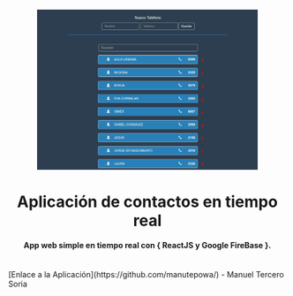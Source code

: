
<h1 align="center">
  <br>
  <a href="http://analytic-m3js.rhcloud.com/"><img src="https://raw.githubusercontent.com/manutepowa/contact-reactjs/master/build/img/Contactos-react.png" alt="Manuel" width="400"></a>
  <br>
  <br>
  Aplicación de contactos en tiempo real
  <br>
</h1>

<h4 align="center">App web simple en tiempo real con { ReactJS y Google FireBase }.</h4>

<br>
[Enlace a la Aplicación](https://github.com/manutepowa/) - Manuel Tercero Soria
